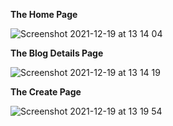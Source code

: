 **The Home Page**

![Screenshot 2021-12-19 at 13 14 04](https://user-images.githubusercontent.com/54079322/146667748-31c63071-76d2-4a13-bfdf-8a196ba854ba.png)


**The Blog Details Page**

![Screenshot 2021-12-19 at 13 14 19](https://user-images.githubusercontent.com/54079322/146667757-53d9f9a1-892e-4b51-818b-45e2f9b66232.png)


**The Create Page**

![Screenshot 2021-12-19 at 13 19 54](https://user-images.githubusercontent.com/54079322/146667762-7164156d-8eac-4c91-a94d-60724a5c1faa.png)

